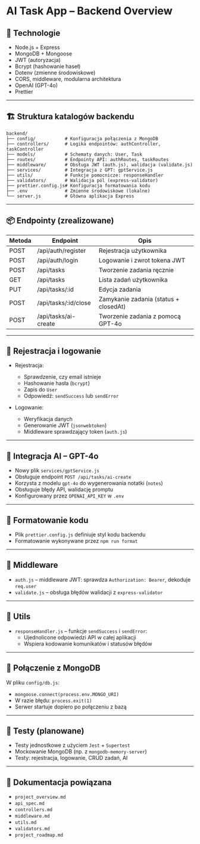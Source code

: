 # AI Task App – Backend Overview

## 🔧 Technologie

- Node.js + Express
- MongoDB + Mongoose
- JWT (autoryzacja)
- Bcrypt (hashowanie haseł)
- Dotenv (zmienne środowiskowe)
- CORS, middleware, modularna architektura
- OpenAI (GPT-4o)
- Prettier

---

## 🏗️ Struktura katalogów backendu

```
backend/
├── config/           # Konfiguracja połączenia z MongoDB
├── controllers/      # Logika endpointów: authController, taskController
├── models/           # Schematy danych: User, Task
├── routes/           # Endpointy API: authRoutes, taskRoutes
├── middleware/       # Obsługa JWT (auth.js), walidacja (validate.js)
├── services/         # Integracja z GPT: gptService.js
├── utils/            # Funkcje pomocnicze: responseHandler
├── validators/       # Walidacja pól (express-validator)
├── prettier.config.js# Konfiguracja formatowania kodu
├── .env              # Zmienne środowiskowe (lokalne)
└── server.js         # Główna aplikacja Express
```

---

## 📦 Endpointy (zrealizowane)

| Metoda | Endpoint                 | Opis                                               |
|--------|--------------------------|----------------------------------------------------|
| POST   | /api/auth/register       | Rejestracja użytkownika                            |
| POST   | /api/auth/login          | Logowanie i zwrot tokena JWT                       |
| POST   | /api/tasks               | Tworzenie zadania ręcznie                          |
| GET    | /api/tasks               | Lista zadań użytkownika                            |
| PUT    | /api/tasks/:id           | Edycja zadania                                     |
| POST   | /api/tasks/:id/close     | Zamykanie zadania (status + closedAt)             |
| POST   | /api/tasks/ai-create     | Tworzenie zadania z pomocą GPT-4o                 |

---

## 🔐 Rejestracja i logowanie

- Rejestracja:
  - Sprawdzenie, czy email istnieje
  - Hashowanie hasła (`bcrypt`)
  - Zapis do `User`
  - Odpowiedź: `sendSuccess` lub `sendError`

- Logowanie:
  - Weryfikacja danych
  - Generowanie JWT (`jsonwebtoken`)
  - Middleware sprawdzający token (`auth.js`)

---

## 🧠 Integracja AI – GPT-4o

- Nowy plik `services/gptService.js`
- Obsługuje endpoint `POST /api/tasks/ai-create`
- Korzysta z modelu `gpt-4o` do wygenerowania notatki (`notes`)
- Obsługuje błędy API, walidację promptu
- Konfigurowany przez `OPENAI_API_KEY` w `.env`

---

## 🧹 Formatowanie kodu

- Plik `prettier.config.js` definiuje styl kodu backendu
- Formatowanie wykonywane przez `npm run format`

---

## 🧩 Middleware

- `auth.js` – middleware JWT: sprawdza `Authorization: Bearer`, dekoduje `req.user`
- `validate.js` – obsługa błędów walidacji z `express-validator`

---

## 🧰 Utils

- `responseHandler.js` – funkcje `sendSuccess` i `sendError`:
  - Ujednolicone odpowiedzi API w całej aplikacji
  - Wspiera kodowanie komunikatów i statusów błędów

---

## 🔗 Połączenie z MongoDB

W pliku `config/db.js`:
- `mongoose.connect(process.env.MONGO_URI)`
- W razie błędu: `process.exit(1)`
- Serwer startuje dopiero po połączeniu z bazą

---

## 🧪 Testy (planowane)

- Testy jednostkowe z użyciem `Jest` + `Supertest`
- Mockowanie MongoDB (np. z `mongodb-memory-server`)
- Testy: rejestracja, logowanie, CRUD zadań, AI

---

## 📄 Dokumentacja powiązana

- `project_overview.md`
- `api_spec.md`
- `controllers.md`
- `middleware.md`
- `utils.md`
- `validators.md`
- `project_roadmap.md`
